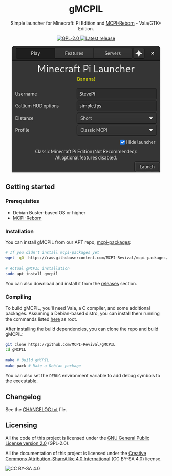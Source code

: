 <h1 align="center">gMCPIL</h1>
<p align="center">
	Simple launcher for Minecraft: Pi Edition and <a href="https://gitea.thebrokenrail.com/TheBrokenRail/minecraft-pi-reborn/">MCPI-Reborn</a> - Vala/GTK+ Edition.
</p>
<p align="center">
	<a href="https://github.com/MCPI-Revival/gMCPIL/blob/master/LICENSE">
		<img src="https://img.shields.io/github/license/MCPI-Revival/gMCPIL?label=License" alt="GPL-2.0"></img>
	</a>
	<a href="https://github.com/MCPI-Revival/gMCPIL/releases/latest">
		<img src="https://img.shields.io/github/v/release/MCPI-Revival/gMCPIL" alt="Latest release"></img>
	</a>
</p>

<p align="center">
	<img src="https://raw.githubusercontent.com/MCPI-Revival/gMCPIL/master/screenshot.png" alt="screenshot"></img>
</p>

## Getting started
### Prerequisites
 + Debian Buster-based OS or higher
 + [MCPI-Reborn](https://gitea.thebrokenrail.com/TheBrokenRail/minecraft-pi-reborn)

### Installation
You can install gMCPIL from our APT repo, [mcpi-packages](https://github.com/MCPI-Revival/mcpi-packages):
```sh
# If you didn't install mcpi-packages yet
wget -qO- https://raw.githubusercontent.com/MCPI-Revival/mcpi-packages/master/install.sh | bash

# Actual gMCPIL installation
sudo apt install gmcpil
```

You can also download and install it from the [releases](https://github.com/MCPI-Revival/gMCPIL/releases) section.

### Compiling
To build gMCPIL, you'll need Vala, a C compiler, and some additional packages.
Assuming a Debian-based distro, you can install them running the commands listed
[here](https://github.com/MCPI-Revival/gMCPIL/blob/master/ci.sh#L7-L13) as root.

After installing the build dependencies, you can clone the repo and build gMCPIL:
```sh
git clone https://github.com/MCPI-Revival/gMCPIL
cd gMCPIL

make # Build gMCPIL
make pack # Make a Debian package
```

You can also set the `DEBUG` environment variable to add debug symbols to the executable.

## Changelog
See the [CHANGELOG.txt](https://github.com/MCPI-Revival/gMCPIL/blob/master/res/usr/share/doc/gmcpil/CHANGELOG.txt) file.

## Licensing
All the code of this project is licensed under the [GNU General Public License version 2.0](https://github.com/Alvarito050506/MCPIL/blob/master/LICENSE) (GPL-2.0).

All the documentation of this project is licensed under the [Creative Commons Attribution-ShareAlike 4.0 International](https://creativecommons.org/licenses/by-sa/4.0/) (CC BY-SA 4.0) license.

![CC BY-SA 4.0](https://i.creativecommons.org/l/by-sa/4.0/88x31.png)
